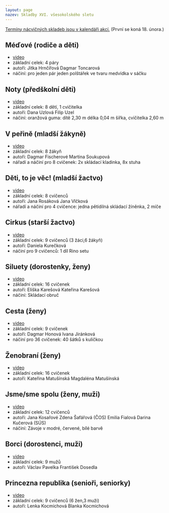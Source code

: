 ```yaml
---
layout: page
nazev: Skladby XVI. všesokolského sletu
---
```


[Termíny nácvičných skladeb jsou v kalendáři akcí.](/akce.html) (První se koná 18. února.)


## Méďové (rodiče a děti)

* [video](https://www.youtube.com/watch?v=t1yHUFbVboM)
* základní celek: 4 páry
* autoři: Jitka Hrnčířová Dagmar Toncarová
* náčiní: pro jeden pár jeden polštářek ve tvaru medvídka v sáčku

## Noty (předškolní děti)

* [video](https://www.youtube.com/watch?v=lKZRVUGFMgc)
* základní celek: 8 dětí, 1 cvičitelka
* autoři: Dana Uzlová Filip Uzel
* náčiní: oranžová guma: dítě 2,30 m délka 0,04 m šířka, cvičitelka 2,60 m

## V peřině (mladší žákyně)

* [video](https://www.youtube.com/watch?v=TSNFqzPqLmc)
* základní celek: 8 žákyň
* autoři: Dagmar Fischerové Martina Soukupová
* nářadí a náčiní pro 8 cvičenek: 2x skládací kladinka, 8x stuha

## Děti, to je věc! (mladší žactvo)

* [video](https://www.youtube.com/watch?v=piI-xv0XcYA)
* základní celek: 8 cvičenců
* autoři: Jana Rosáková Jana Vlčková
* nářadí a náčiní pro 4 cvičence: jedna pětidilná skládací žíněnka, 2 míče

## Cirkus (starší žactvo)

* [video](https://www.youtube.com/watch?v=EZIHw0CXisg)
* základní celek: 9 cvičenců (3 žáci,6 žákyň)
* autoři: Daniela Kurečková
* náčiní pro 9 cvičenců: 1 díl Rino setu

## Siluety (dorostenky, ženy)

* [video](https://www.youtube.com/watch?v=4gBE1MW6qgU)
* základní celek: 16 cvičenek
* autoři: Eliška Karešová Kateřina Karešová
* náčiní: Skládací obruč

## Cesta (ženy)

* [video](https://www.youtube.com/watch?v=8WUgcIJ_nJg)
* základní celek: 9 cvičenek
* autoři: Dagmar Honová Ivana Jiránková
* náčiní pro 36 cvičenek: 40 šátků s kuličkou

## Ženobraní (ženy)

* [video](https://www.youtube.com/watch?v=UMVaeYp7heo)
* základní celek: 16 cvičenek
* autoři: Kateřina Matušínská Magdaléna Matušínská

## Jsme/sme spolu (ženy, muži)

* [video]()
* základní celek: 12 cvičenců
* autoři: Jana Kosařové Zdena Šafářová (ČOS) Emilia Fialová Darina Kučerová (SÚS)
* náčiní: Závoje v modré, červené, bílé barvě

## Borci (dorostenci, muži)

* [video](https://www.youtube.com/watch?v=uRtz0pP5_oA)
* základní celek: 9 mužů
* autoři: Václav Pavelka František Dosedla

## Princezna republika (senioři, seniorky)

* [video](https://www.youtube.com/watch?v=8J7IbL63oqA)
* základní celek: 9 cvičenců (6 žen,3 muži)
* autoři: Lenka Kocmichová Blanka Kocmichová
